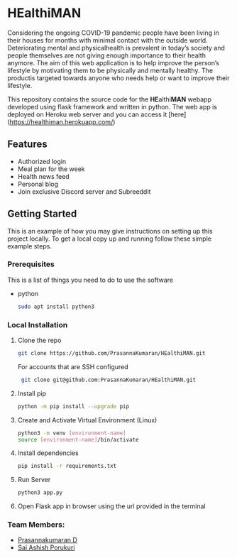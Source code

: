 # HEalthiMAN

Considering the ongoing COVID-19 pandemic people have been living in their houses for months with minimal contact with the outside world. Deteriorating mental and physicalhealth is prevalent in today’s society and people themselves are not giving enough importance to their health anymore. The aim of this web application is to help improve the person’s lifestyle by motivating them to be physically and mentally healthy. The productis targeted towards anyone who needs help or want to improve their lifestyle.

This repository contains the source code for the **HE**althi**MAN** webapp developed using flask framework and written in python. The web app is deployed on Heroku web server and you can access it [here] (https://healthiman.herokuapp.com/)

## Features

- Authorized login
- Meal plan for the week
- Health news feed
- Personal blog
- Join exclusive Discord server and Subreeddit

## Getting Started

This is an example of how you may give instructions on setting up this project locally.
To get a local copy up and running follow these simple example steps.

### Prerequisites

This is a list of things you need to do to use the software

- python
  ```sh
  sudo apt install python3
  ```

### Local Installation

1. Clone the repo
   ```sh
   git clone https://github.com/PrasannaKumaran/HEalthiMAN.git
   ```
   For accounts that are SSH configured
   ```sh
    git clone git@github.com:PrasannaKumaran/HEalthiMAN.git
   ```
2. Install pip
   ```sh
   python -m pip install --upgrade pip
   ```
3. Create and Activate Virtual Environment (Linux)
   ```sh
   python3 -m venv [environment-name]
   source [environment-name]/bin/activate
   ```
4. Install dependencies
   ```sh
   pip install -r requirements.txt
   ```
5. Run Server
   ```sh
   python3 app.py
   ```
6. Open Flask app in browser using the url provided in the terminal

### Team Members:

- [Prasannakumaran D](https://github.com/PrasannaKumaran)
- [Sai Ashish Porukuri](https://github.com/Aashish0330)
